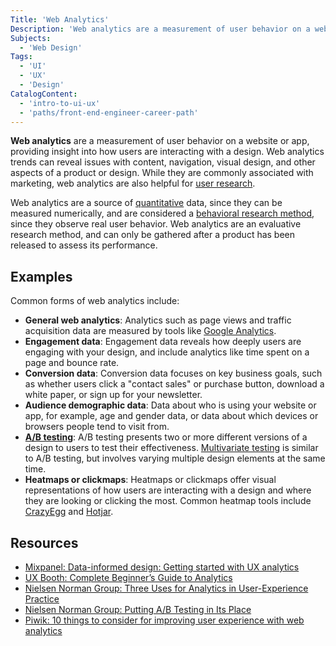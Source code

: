 ```yaml
---
Title: 'Web Analytics'
Description: 'Web analytics are a measurement of user behavior on a website or app, providing insight into how users are interacting with a design. Web analytics trends can reveal issues with content, navigation, visual design, and other aspects of a product or design.'
Subjects:
  - 'Web Design'
Tags:
  - 'UI'
  - 'UX'
  - 'Design'
CatalogContent:
  - 'intro-to-ui-ux'
  - 'paths/front-end-engineer-career-path'
---
```


**Web analytics** are a measurement of user behavior on a website or app, providing insight into how users are interacting with a design. Web analytics trends can reveal issues with content, navigation, visual design, and other aspects of a product or design. While they are commonly associated with marketing, web analytics are also helpful for [user research](https://www.codecademy.com/resources/docs/uiux/user-research).

Web analytics are a source of [quantitative](https://www.codecademy.com/resources/docs/uiux/quantitative-research) data, since they can be measured numerically, and are considered a [behavioral research method](https://www.codecademy.com/resources/docs/uiux/behavioral-research), since they observe real user behavior. Web analytics are an evaluative research method, and can only be gathered after a product has been released to assess its performance.

## Examples

Common forms of web analytics include:

- **General web analytics**: Analytics such as page views and traffic acquisition data are measured by tools like [Google Analytics](https://analytics.google.com).
- **Engagement data**: Engagement data reveals how deeply users are engaging with your design, and include analytics like time spent on a page and bounce rate.
- **Conversion data**: Conversion data focuses on key business goals, such as whether users click a "contact sales" or purchase button, download a white paper, or sign up for your newsletter.
- **Audience demographic data**: Data about who is using your website or app, for example, age and gender data, or data about which devices or browsers people tend to visit from.
- **[A/B testing](https://www.nngroup.com/articles/putting-ab-testing-in-its-place/)**: A/B testing presents two or more different versions of a design to users to test their effectiveness. [Multivariate testing](https://www.nngroup.com/articles/multivariate-testing/) is similar to A/B testing, but involves varying multiple design elements at the same time.
- **Heatmaps or clickmaps**: Heatmaps or clickmaps offer visual representations of how users are interacting with a design and where they are looking or clicking the most. Common heatmap tools include [CrazyEgg](https://crazyegg.com) and [Hotjar](https://hotjar.com).

## Resources

- [Mixpanel: Data-informed design: Getting started with UX analytics](https://mixpanel.com/blog/what-is-ux-analytics/)
- [UX Booth: Complete Beginner’s Guide to Analytics](https://www.uxbooth.com/articles/complete-beginners-guide-to-web-analytics-and-measurement/)
- [Nielsen Norman Group: Three Uses for Analytics in User-Experience Practice](https://www.nngroup.com/articles/analytics-user-experience/)
- [Nielsen Norman Group: Putting A/B Testing in Its Place](https://www.nngroup.com/articles/putting-ab-testing-in-its-place/)
- [Piwik: 10 things to consider for improving user experience with web analytics](https://piwik.pro/blog/10-things-improving-user-experience-with-web-analytics/)
